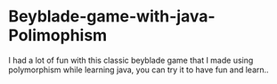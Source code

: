 # Beyblade-game-with-java-Polimophism

I had a lot of fun with this classic beyblade game that I made using polymorphism while learning java, you can try it to have fun and learn..
